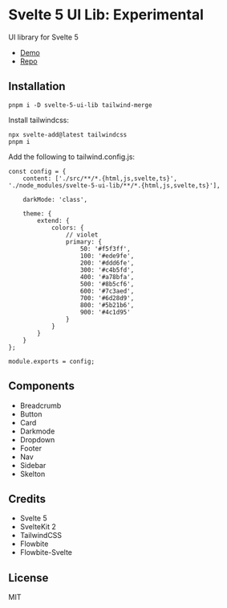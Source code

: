 # Svelte 5 UI Lib: Experimental

UI library for Svelte 5

- [Demo](https://svelte-5-ui-lib.vercel.app/)
- [Repo](https://github.com/shinokada/svelte-5-ui-lib)


## Installation

```
pnpm i -D svelte-5-ui-lib tailwind-merge
```

Install tailwindcss:

```
npx svelte-add@latest tailwindcss
pnpm i
```

Add the following to tailwind.config.js:

```
const config = {
	content: ['./src/**/*.{html,js,svelte,ts}', './node_modules/svelte-5-ui-lib/**/*.{html,js,svelte,ts}'],

	darkMode: 'class',

	theme: {
		extend: {
			colors: {
				// violet
				primary: {
					50: '#f5f3ff',
					100: '#ede9fe',
					200: '#ddd6fe',
					300: '#c4b5fd',
					400: '#a78bfa',
					500: '#8b5cf6',
					600: '#7c3aed',
					700: '#6d28d9',
					800: '#5b21b6',
					900: '#4c1d95'
				}
			}
		}
	}
};

module.exports = config;
```

## Components

- Breadcrumb
- Button
- Card
- Darkmode
- Dropdown
- Footer
- Nav
- Sidebar
- Skelton

## Credits

- Svelte 5
- SvelteKit 2
- TailwindCSS
- Flowbite
- Flowbite-Svelte

## License

MIT